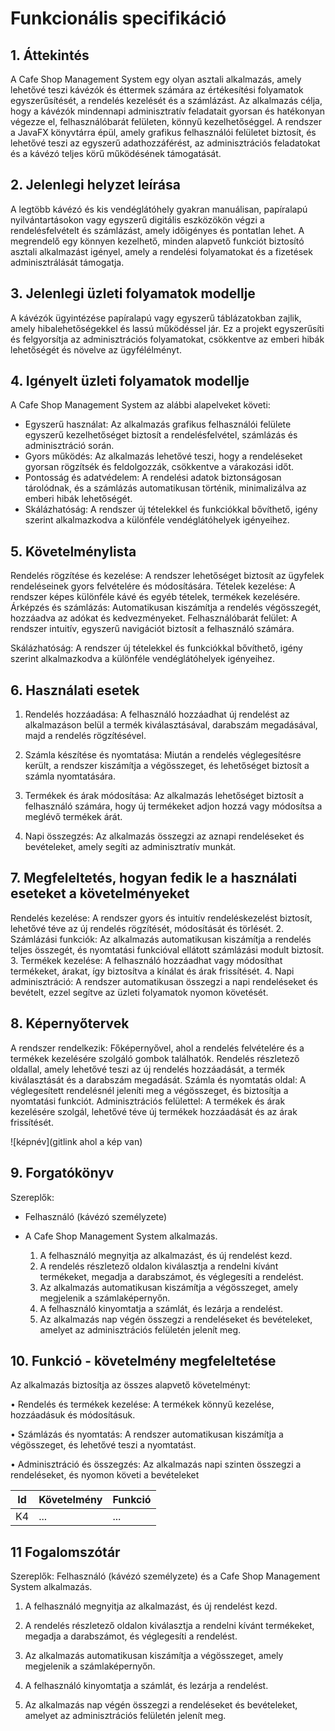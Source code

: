 # Funkcionális specifikáció
## 1. Áttekintés
A Cafe Shop Management System egy olyan asztali alkalmazás, amely lehetővé teszi
kávézók és éttermek számára az értékesítési folyamatok egyszerűsítését, a rendelés
kezelését és a számlázást. Az alkalmazás célja, hogy a kávézók mindennapi adminisztratív
feladatait gyorsan és hatékonyan végezze el, felhasználóbarát felületen, könnyű
kezelhetőséggel. A rendszer a JavaFX könyvtárra épül, amely grafikus felhasználói
felületet biztosít, és lehetővé teszi az egyszerű adathozzáférést, az adminisztrációs
feladatokat és a kávézó teljes körű működésének támogatását.

## 2. Jelenlegi helyzet leírása
A legtöbb kávézó és kis vendéglátóhely gyakran manuálisan, papíralapú nyilvántartásokon vagy egyszerű digitális eszközökön végzi a rendelésfelvételt és számlázást, amely időigényes és pontatlan lehet. A megrendelő egy könnyen kezelhető, minden alapvető funkciót biztosító asztali alkalmazást igényel, amely a rendelési folyamatokat és a fizetések adminisztrálását támogatja.

## 3. Jelenlegi üzleti folyamatok modellje
A kávézók ügyintézése papíralapú vagy egyszerű táblázatokban zajlik, amely hibalehetőségekkel és lassú működéssel jár. Ez a projekt egyszerűsíti és felgyorsítja az adminisztrációs folyamatokat, csökkentve az emberi hibák lehetőségét és növelve az ügyfélélményt.


## 4. Igényelt üzleti folyamatok modellje
A Cafe Shop Management System az alábbi alapelveket követi:

 - Egyszerű használat: Az alkalmazás grafikus felhasználói felülete egyszerű
      kezelhetőséget biztosít a rendelésfelvétel, számlázás és adminisztráció során.
 - Gyors működés: Az alkalmazás lehetővé teszi, hogy a rendeléseket gyorsan
      rögzítsék és feldolgozzák, csökkentve a várakozási időt.
 - Pontosság és adatvédelem: A rendelési adatok biztonságosan tárolódnak, és a
      számlázás automatikusan történik, minimalizálva az emberi hibák lehetőségét.
 - Skálázhatóság: A rendszer új tételekkel és funkciókkal bővíthető, igény szerint
      alkalmazkodva a különféle vendéglátóhelyek igényeihez.

## 5. Követelménylista
Rendelés rögzítése és kezelése: A rendszer lehetőséget biztosít az ügyfelek
rendeléseinek gyors felvételére és módosítására.
Tételek kezelése: A rendszer képes különféle kávé és egyéb tételek, termékek
kezelésére.
Árképzés és számlázás: Automatikusan kiszámítja a rendelés végösszegét,
hozzáadva az adókat és kedvezményeket.
Felhasználóbarát felület: A rendszer intuitív, egyszerű navigációt biztosít a
felhasználó számára.

Skálázhatóság: A rendszer új tételekkel és funkciókkal bővíthető, igény szerint
alkalmazkodva a különféle vendéglátóhelyek igényeihez.

## 6. Használati esetek
1.	Rendelés hozzáadása: A felhasználó hozzáadhat új rendelést az alkalmazáson belül a termék kiválasztásával, darabszám megadásával, majd a rendelés rögzítésével.
   
2.	Számla készítése és nyomtatása: Miután a rendelés véglegesítésre került, a rendszer kiszámítja a végösszeget, és lehetőséget biztosít a számla nyomtatására.
   
3.	Termékek és árak módosítása: Az alkalmazás lehetőséget biztosít a felhasználó számára, hogy új termékeket adjon hozzá vagy módosítsa a meglévő termékek árát.

4. Napi összegzés: Az alkalmazás összegzi az aznapi rendeléseket és bevételeket, amely segíti az adminisztratív munkát.

## 7. Megfeleltetés, hogyan fedik le a használati eseteket a követelményeket
Rendelés kezelése: A rendszer gyors és intuitív rendeléskezelést biztosít, lehetővé
téve az új rendelés rögzítését, módosítását és törlését.
2. Számlázási funkciók: Az alkalmazás automatikusan kiszámítja a rendelés teljes
   összegét, és nyomtatási funkcióval ellátott számlázási modult biztosít.
3. Termékek kezelése: A felhasználó hozzáadhat vagy módosíthat termékeket, árakat,
   így biztosítva a kínálat és árak frissítését.
4. Napi adminisztráció: A rendszer automatikusan összegzi a napi rendeléseket és
   bevételt, ezzel segítve az üzleti folyamatok nyomon követését.
## 8. Képernyőtervek
A rendszer rendelkezik:
Főképernyővel, ahol a rendelés felvételére és a termékek kezelésére szolgáló gombok találhatók.
Rendelés részletező oldallal, amely lehetővé teszi az új rendelés hozzáadását, a termék kiválasztását és a darabszám megadását.
Számla és nyomtatás oldal: A véglegesített rendelésnél jeleníti meg a végösszeget, és biztosítja a nyomtatási funkciót.
Adminisztrációs felülettel: A termékek és árak kezelésére szolgál, lehetővé téve új termékek hozzáadását és az árak frissítését.


![képnév](gitlink ahol a kép van)

## 9. Forgatókönyv
Szereplők: 
 - Felhasználó (kávézó személyzete)
 - A Cafe Shop Management System
   alkalmazás.

      1. A felhasználó megnyitja az alkalmazást, és új rendelést kezd.
      2. A rendelés részletező oldalon kiválasztja a rendelni kívánt termékeket, megadja a
         darabszámot, és véglegesíti a rendelést.
      3. Az alkalmazás automatikusan kiszámítja a végösszeget, amely megjelenik a
         számlaképernyőn.
      4. A felhasználó kinyomtatja a számlát, és lezárja a rendelést.
      5. Az alkalmazás nap végén összegzi a rendeléseket és bevételeket, amelyet az
         adminisztrációs felületén jelenít meg.

## 10. Funkció - követelmény megfeleltetése

Az alkalmazás biztosítja az összes alapvető követelményt:

•	Rendelés és termékek kezelése: A termékek könnyű kezelése, hozzáadásuk és módosításuk.

•	Számlázás és nyomtatás: A rendszer automatikusan kiszámítja a végösszeget, és lehetővé teszi a nyomtatást.

•	Adminisztráció és összegzés: Az alkalmazás napi szinten összegzi a rendeléseket, és nyomon követi a bevételeket

| Id | Követelmény | Funkció |
| :---: | --- | --- |
| K4 | ... | ... |

## 11 Fogalomszótár
Szereplők: Felhasználó (kávézó személyzete) és a Cafe Shop Management System
alkalmazás.
1. A felhasználó megnyitja az alkalmazást, és új rendelést kezd.
2. A rendelés részletező oldalon kiválasztja a rendelni kívánt termékeket, megadja a
   darabszámot, és véglegesíti a rendelést.
3. Az alkalmazás automatikusan kiszámítja a végösszeget, amely megjelenik a
   számlaképernyőn.

4. A felhasználó kinyomtatja a számlát, és lezárja a rendelést.
5. Az alkalmazás nap végén összegzi a rendeléseket és bevételeket, amelyet az
   adminisztrációs felületén jelenít meg.
